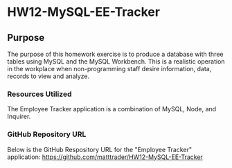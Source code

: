 # HW12-MySQL-EE-Tracker

## Purpose
The purpose of this homework exercise is to produce a database with three tables using MySQL and the MySQL Workbench.  This is a realistic operation in the workplace when non-programming staff desire information, data, records to view and analyze.  

### Resources Utilized
The Employee Tracker application is a combination of MySQL, Node, and Inquirer.

### GitHub Repository URL
Below is the GitHub Respository URL for the "Employee Tracker" application: 
https://github.com/matttrader/HW12-MySQL-EE-Tracker 
